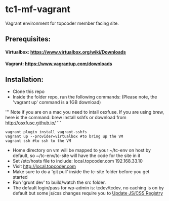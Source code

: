 tc1-mf-vagrant
==============

Vagrant environment for topcoder member facing site.

## Prerequisites:
#### Virtualbox: https://www.virtualbox.org/wiki/Downloads
#### Vagrant: https://www.vagrantup.com/downloads

## Installation:
* Clone this repo
* Inside the folder repo, run the following commands: 
(Please note, the 'vagrant up' command is a 1GB download)

'''
Note if you are on a mac you need to intall osxfuse.  If you are using brew, here is the command: 
brew install sshfs
or download from http://osxfuse.github.io/
'''

```
vagrant plugin install vagrant-sshfs
vagrant up --provider=virtualbox #to bring up the VM
vagrant ssh #to ssh to the VM
```

* Home directory on vm will be mapped to your ~/tc-env on host by default, so ~/tc-env/tc-site will have the code for the site in it
* Set /etc/hosts file to include:
local.topcoder.com 192.168.33.10
* Visit http://local.topcoder.com
* Make sure to do a 'git pull' inside the tc-site folder before you get started
* Run 'grunt dev' to build/watch the src folder.
* The default login/pass for wp-admin is: tcdev/tcdev, no caching is on by default but some js/css changes require you to [Update JS/CSS Registry](http://dev1.topcoder.com/wp-admin/themes.php?page=options.php)

